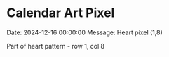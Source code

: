 # Calendar Art Pixel

Date: 2024-12-16 00:00:00
Message: Heart pixel (1,8)

Part of heart pattern - row 1, col 8
